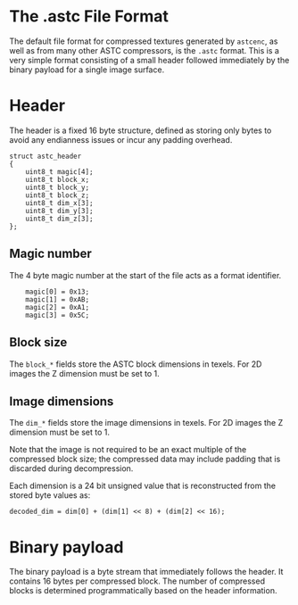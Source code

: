 # The .astc File Format

The default file format for compressed textures generated by `astcenc`, as well
as from many other ASTC compressors, is the `.astc` format. This is a very
simple format consisting of a small header followed immediately by the binary
payload for a single image surface.

Header
======

The header is a fixed 16 byte structure, defined as storing only bytes to avoid
any endianness issues or incur any padding overhead.

```
struct astc_header
{
    uint8_t magic[4];
    uint8_t block_x;
    uint8_t block_y;
    uint8_t block_z;
    uint8_t dim_x[3];
    uint8_t dim_y[3];
    uint8_t dim_z[3];
};
```

Magic number
------------

The 4 byte magic number at the start of the file acts as a format identifier.

```
    magic[0] = 0x13;
    magic[1] = 0xAB;
    magic[2] = 0xA1;
    magic[3] = 0x5C;
```

Block size
----------

The `block_*` fields store the ASTC block dimensions in texels. For 2D images
the Z dimension must be set to 1.

Image dimensions
----------------

The `dim_*` fields store the image dimensions in texels.  For 2D images the
Z dimension must be set to 1.

Note that the image is not required to be an exact multiple of the compressed
block size; the compressed data may include padding that is discarded during
decompression.

Each dimension is a 24 bit unsigned value that is reconstructed from the stored
byte values as:

```
decoded_dim = dim[0] + (dim[1] << 8) + (dim[2] << 16);
```

Binary payload
==============

The binary payload is a byte stream that immediately follows the header. It
contains 16 bytes per compressed block. The number of compressed blocks is
determined programmatically based on the header information.
